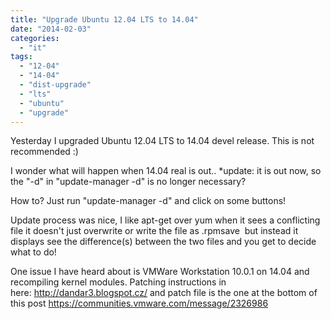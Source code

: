 ```yaml
---
title: "Upgrade Ubuntu 12.04 LTS to 14.04"
date: "2014-02-03"
categories: 
  - "it"
tags: 
  - "12-04"
  - "14-04"
  - "dist-upgrade"
  - "lts"
  - "ubuntu"
  - "upgrade"
---
```


Yesterday I upgraded Ubuntu 12.04 LTS to 14.04 devel release. This is not recommended :)

I wonder what will happen when 14.04 real is out.. \*update: it is out now, so the "-d" in "update-manager -d" is no longer necessary?

How to? Just run "update-manager -d" and click on some buttons!

Update process was nice, I like apt-get over yum when it sees a conflicting file it doesn't just overwrite or write the file as .rpmsave  but instead it displays see the difference(s) between the two files and you get to decide what to do!

One issue I have heard about is VMWare Workstation 10.0.1 on 14.04 and recompiling kernel modules. Patching instructions in here: http://dandar3.blogspot.cz/ and patch file is the one at the bottom of this post https://communities.vmware.com/message/2326986
